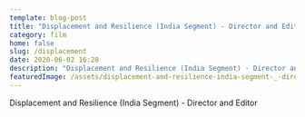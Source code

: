 ```yaml
---
template: blog-post
title: "Displacement and Resilience (India Segment) - Director and Editor "
category: film
home: false
slug: /displacement
date: 2020-06-02 16:28
description: "Displacement and Resilience (India Segment) - Director and Editor "
featuredImage: /assets/displacement-and-resilience-india-segment-_-director-and-editor-.jpg
---
```

Displacement and Resilience (India Segment) - Director and Editor